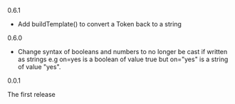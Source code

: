 
0.6.1

* Add buildTemplate() to convert a Token back to a string

0.6.0

* Change syntax of booleans and numbers to no longer be cast if written as
  strings e.g on=yes is a boolean of value true but on="yes" is a string of
  value "yes".

0.0.1

The first release
